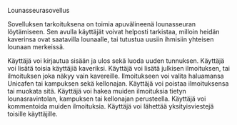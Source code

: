 Lounasseurasovellus

Sovelluksen tarkoituksena on toimia apuvälineenä lounasseuran löytämiseen. Sen avulla käyttäjät voivat helposti tarkistaa, milloin heidän kaverinsa ovat saatavilla lounaalle, tai tutustua uusiin ihmisiin yhteisen lounaan merkeissä.

Käyttäjä voi kirjautua sisään ja ulos sekä luoda uuden tunnuksen.
Käyttäjä voi lisätä toisia käyttäjiä kaveriksi.
Käyttäjä voi lisätä julkisen ilmoituksen, tai ilmoituksen joka näkyy vain kavereille. Ilmoitukseen voi valita haluamansa Unicafen tai kampuksen sekä kellonajan.
Käyttäjä voi poistaa ilmoituksensa tai muokata sitä.
Käyttäjä voi hakea muiden ilmoituksia tietyn lounasravintolan, kampuksen tai kellonajan perusteella.
Käyttäjä voi kommentoida muiden ilmoituksia.
Käyttäjä voi lähettää yksityisviestejä toisille käyttäjille. 

